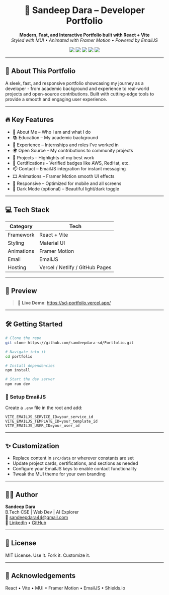 <h1 align="center">🚀 Sandeep Dara – Developer Portfolio</h1>

<p align="center">
  <b>Modern, Fast, and Interactive Portfolio built with React + Vite</b><br />
  <i>Styled with MUI • Animated with Framer Motion • Powered by EmailJS</i>
</p>

<p align="center">
  <img src="https://img.shields.io/badge/React-18-blue?logo=react" />
  <img src="https://img.shields.io/badge/Vite-4.0-purple?logo=vite" />
  <img src="https://img.shields.io/badge/MUI-5-blue?logo=mui" />
  <img src="https://img.shields.io/badge/Framer%20Motion-Animation-black?logo=framer" />
  <img src="https://img.shields.io/badge/EmailJS-Contact-red?logo=gmail" />
</p>

---

## 🧠 About This Portfolio

A sleek, fast, and responsive portfolio showcasing my journey as a developer - from academic background and experience to real-world projects and open-source contributions. Built with cutting-edge tools to provide a smooth and engaging user experience.

---

## 🔥 Key Features

- 👤 About Me – Who I am and what I do  
- 📚 Education – My academic background  
- 💼 Experience – Internships and roles I’ve worked in  
- 🌍 Open Source – My contributions to community projects  
- 🚀 Projects – Highlights of my best work  
- 📜 Certifications – Verified badges like AWS, RedHat, etc.  
- 📫 Contact – EmailJS integration for instant messaging  
- 🎞️ Animations – Framer Motion smooth UI effects  
- 📱 Responsive – Optimized for mobile and all screens  
- 🌙 Dark Mode (optional) – Beautiful light/dark toggle  

---

## 💻 Tech Stack

| Category | Tech |
|---------|------|
| Framework | React + Vite |
| Styling | Material UI |
| Animations | Framer Motion |
| Email | EmailJS |
| Hosting | Vercel / Netlify / GitHub Pages |

---

## 📸 Preview

> 🔗 **Live Demo**: https://sd-portfoilo.vercel.app/  

---

## 🛠️ Getting Started

```bash
# Clone the repo
git clone https://github.com/sandeepdara-sd/Portfolio.git

# Navigate into it
cd portfolio

# Install dependencies
npm install

# Start the dev server
npm run dev
```

### 🔐 Setup EmailJS

Create a `.env` file in the root and add:

```env
VITE_EMAILJS_SERVICE_ID=your_service_id
VITE_EMAILJS_TEMPLATE_ID=your_template_id
VITE_EMAILJS_USER_ID=your_user_id
```

---

## ✨ Customization

- Replace content in `src/data` or wherever constants are set  
- Update project cards, certifications, and sections as needed  
- Configure your EmailJS keys to enable contact functionality  
- Tweak the MUI theme for your own branding  

---

## 🧑‍💻 Author

**Sandeep Dara**  
B.Tech CSE | Web Dev | AI Explorer  
📧 sandeepdara44@gmail.com  
🔗 [LinkedIn](https://www.linkedin.com/in/sandeep-dara-1b0a23242/) • [GitHub](https://github.com/sandeepdara-sd)

---

## 🪪 License

MIT License. Use it. Fork it. Customize it.

---

## 🙏 Acknowledgements

React • Vite • MUI • Framer Motion • EmailJS • Shields.io
